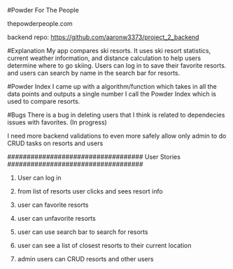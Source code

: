 
#Powder For The People

thepowderpeople.com

backend repo: https://github.com/aaronw3373/project_2_backend

#Explanation
My app compares ski resorts.
It uses ski resort statistics, current weather information,
and distance calculation to help users determine where to go skiing.
Users can log in to save their favorite resorts.
and users can search by name in the search bar for resorts.

#Powder Index
I came up with a algorithm/function which takes in all the data points and outputs a single number I call the Powder Index which is used to compare resorts.

#Bugs
There is a bug in deleting users that I think is related to dependecies issues with favorites. (In progress)

I need more backend validations to even more safely allow only admin to do CRUD tasks on resorts and users


###################################
User Stories
###################################
1. User can log in

2. from list of resorts user clicks and sees resort info

3. user can favorite resorts

4. user can unfavorite resorts

4. user can use search bar to search for resorts

6. user can see a list of closest resorts to their current location

7. admin users can CRUD resorts and other users

